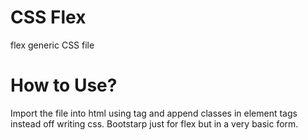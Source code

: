 # CSS Flex
flex generic CSS file

# How to Use?
Import the file into html using <link> tag and append classes in element tags instead off writing css. Bootstarp just for flex but in a very basic form.
